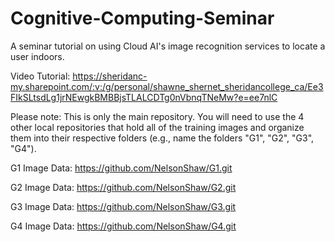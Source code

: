 # Cognitive-Computing-Seminar
A seminar tutorial on using Cloud AI's image recognition services to locate a user indoors.

Video Tutorial: https://sheridanc-my.sharepoint.com/:v:/g/personal/shawne_shernet_sheridancollege_ca/Ee3FIkSLtsdLg1jrNEwgkBMBBjsTLALCDTg0nVbnqTNeMw?e=ee7nlC

Please note: This is only the main repository. You will need to use the 4 other local repositories that hold all of the training images and organize them into their respective folders (e.g., name the folders "G1", "G2", "G3", "G4").

G1 Image Data: https://github.com/NelsonShaw/G1.git

G2 Image Data: https://github.com/NelsonShaw/G2.git

G3 Image Data: https://github.com/NelsonShaw/G3.git

G4 Image Data: https://github.com/NelsonShaw/G4.git

